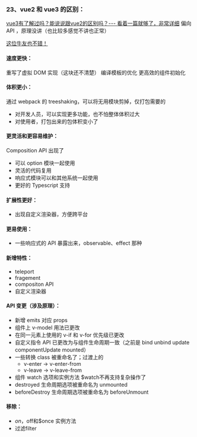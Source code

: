 ### 23、vue2 和 vue3 的区别：
[vue3有了解过吗？能说说跟vue2的区别吗？--- 看着一篇就够了，非常详细](https://vue3js.cn/interview/vue/vue3_vue2.html#%E4%B8%80%E3%80%81vue3%E4%BB%8B%E7%BB%8D) 偏向 API ，原理没讲（也比较多感觉不讲也正常）

[这位牛友也不错！](https://www.nowcoder.com/discuss/1021587?channel=-1&source_id=discuss_terminal_nctrack&trackId=undefined)

#### 速度更快：
重写了虚拟 DOM 实现（这块还不清楚）
编译模板的优化
更高效的组件初始化

#### 体积更小：
通过 webpack 的 treeshaking，可以将无用模块剪掉，仅打包需要的
- 对开发人员，可以实现更多功能，也不怕整体体积过大
- 对使用者，打包出来的包体积变小了

#### 更灵活和更容易维护：
Composition API 出现了
- 可以 option 模块一起使用
- 灵活的代码复用
- 响应式模块可以和其他系统一起使用
- 更好的 Typescript 支持

#### 扩展性更好：
- 出现自定义渲染器，方便跨平台

#### 更易使用：
- 一些响应式的 API 暴露出来，observable、effect 那种


#### 新增特性：
- teleport 
- fragement
- compositon API
- 自定义渲染器

#### API 变更（涉及原理）：
- 新增 emits 对应 props
- 组件上 v-model 用法已更改
- 在同一元素上使用的 v-if 和 v-for 优先级已更改
- 自定义指令 API 已更改为与组件生命周期一致（之前是 bind unbind update componentUpdate mounted）
- 一些转换 class 被重命名了；过渡上的
  - v-enter -> v-enter-from
  - v-leave -> v-leave-from
- 组件 watch 选项和实例方法 $watch不再支持复杂操作了
- destroyed 生命周期选项被重命名为 unmounted
- beforeDestroy 生命周期选项被重命名为 beforeUnmount

#### 移除：
- $on，$off和$once 实例方法
- 过滤filter